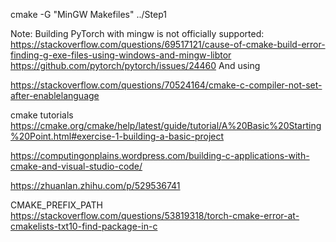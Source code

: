 cmake -G "MinGW Makefiles" ../Step1

Note: Building PyTorch with mingw is not officially supported:
https://stackoverflow.com/questions/69517121/cause-of-cmake-build-error-finding-g-exe-files-using-windows-and-mingw-libtor
https://github.com/pytorch/pytorch/issues/24460
And using 

https://stackoverflow.com/questions/70524164/cmake-c-compiler-not-set-after-enablelanguage

cmake tutorials
https://cmake.org/cmake/help/latest/guide/tutorial/A%20Basic%20Starting%20Point.html#exercise-1-building-a-basic-project

https://computingonplains.wordpress.com/building-c-applications-with-cmake-and-visual-studio-code/

https://zhuanlan.zhihu.com/p/529536741


CMAKE_PREFIX_PATH
https://stackoverflow.com/questions/53819318/torch-cmake-error-at-cmakelists-txt10-find-package-in-c